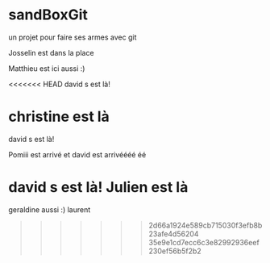 ﻿# sandBoxGit
un projet pour faire ses armes avec git

Josselin est dans la place

Matthieu est ici aussi :)

<<<<<<< HEAD
david s est là!

christine est là
=======
david s est là!

Pomiii est arrivé
et david est arrivéééé éé

david s est là!
Julien est là
=======
geraldine aussi :)
 laurent
>>>>>>> 2d66a1924e589cb715030f3efb8b23afe4d56204
>>>>>>> 35e9e1cd7ecc6c3e82992936eef230ef56b5f2b2
